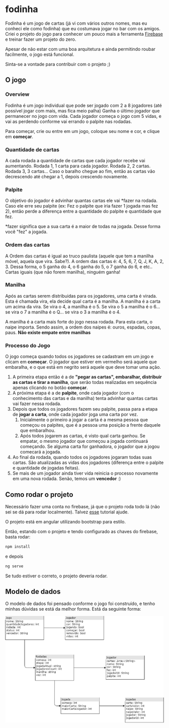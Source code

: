 # fodinha

Fodinha é um jogo de cartas (já vi com vários outros nomes, mas eu conheci ele como fodinha) que eu costumava jogar no bar com os amigos.
Criei o projeto do jogo para conhecer um pouco mais a ferramenta [Firebase](https://firebase.google.com/) e treinar fazer um projeto do zero.

Apesar de não estar com uma boa arquitetura e ainda permitindo roubar facilmente, o jogo está funcional.

Sinta-se a vontade para contribuir com o projeto ;)

## O jogo

### Overview
Fodinha é um jogo individual que pode ser jogado com 2 a 8 jogadores (até possível jogar com mais, mas fica meio palha)
Ganha o último jogador que permanecer no jogo com vida.
Cada jogador começa o jogo com 5 vidas, e vai as perdendo conforme vai errando o palpite nas rodadas.

Para começar, crie ou entre em um jogo, coloque seu nome e cor, e clique em **começar**.

### Quantidade de cartas
A cada rodada a quantidade de cartas que cada jogador recebe vai aumentando. 
Rodada 1, 1 carta para cada jogador. Rodada 2, 2 cartas. Rodada 3, 3 cartas... Caso o baralho chegue ao fim, então as cartas vão decrescendo até chegar a 1, depois crescendo novamente.

### Palpite
O objetivo do jogador é advinhar quantas cartas ele vai *fazer na rodada. Caso ele erre seu palpite (ex: Fez o palpite que iria fazer 1 jogada mas fez 2), então perde a diferença entre a quantidade do palpite e quantidade que fez.

*fazer significa que a sua carta é a maior de todas na jogada. Desse forma você "fez" a jogada.

### Ordem das cartas
A Ordem das cartas é igual ao truco paulista (aquele que tem a manilha móvel, aquela que vira. Sabe?). A ordem das cartas é: 4, 5, 6, 7, Q, J, K, A, 2, 3.
Dessa forma, o 5 ganha do 4, o 6 ganha do 5, o 7 ganha do 6, e etc.. Cartas iguais (que não forem manilha), ninguém ganha!

### Manilha
Após as cartas serem distribuidas para os jogadores, uma carta é virada. Esta é chamada vira, ela decide qual carta é a manilha.
A manilha é a carta um acima da vira. Se vira o 4, a manilha é o 5. Se vira o 5 a manilha é o 6... se vira o 7 a manilha é o Q... se vira o 3 a manilha é o 4.

A manilha é a carta mais forte do jogo nessa rodada. Para esta carta, o naipe importa. Sendo assim, a ordem dos naipes é: ouros, espadas, copas, paus. **Não existe empate entre manilhas**

### Processo do Jogo
O jogo começa quando todos os jogadores se cadastram em um jogo e clicam em **começar**. O jogador que estiver em vermelho será aquele que embaralha, e o que está em negrito será aquele que deve tomar uma ação.
1. A primeira etapa então é a de **"pegar as cartas", embaralhar, distribuir as cartas e tirar a manilha**, que serão todas realizadas em sequência apenas clicando no botão **começar**.
2. A próxima etapa é a de **palpite**, onde cada jogador (com o conhecimento das cartas e da manilha) tenta advinhar quantas cartas vai fazer nessa rodada.
3. Depois que todos os jogadores fazem seu palpite, passa para a etapa de **jogar a carta**, onde cada jogador joga uma carta por vez.
    1. Inicialmente o primeiro a jogar a carta é a mesma pessoa que começou os palpites, que é a pessoa uma posição a frente daquele que embaralhou.
    2. Após todos jogarem as cartas, é visto qual carta ganhou. Se empatar, o mesmo jogador que começou a jogada continuará começando. Se alguma carta for ganhadora, o jogador que a jogou comecará a jogada.
4. Ao final da rodada, quando todos os jogadores jogaram todas suas cartas. São atualizadas as vidas dos jogadores (diferença entre o palpite e quantidade de jogadas feitas).
5. Se mais de um jogador ainda tiver vida reinicia o processo novamente em uma nova rodada. Senão, temos um **vencedor** :)

## Como rodar o projeto
Necessário fazer uma conta no firebase, já que o projeto roda todo lá (não sei se dá para rodar localmente). Talvez [esse](https://medium.com/factory-mind/angular-cloud-firestore-step-by-step-bootstrap-tutorial-ecb96db8d071) tutorial ajude.

O projeto está em angular utilizando bootstrap para estilo.

Então, estando com o projeto e tendo configurado as chaves do firebase, basta rodar:
```bash
npm install
``` 
e depois 
```bash
ng serve
```
Se tudo estiver o correto, o projeto deveria rodar.

## Modelo de dados

O modelo de dados foi pensado conforme o jogo foi construído, e tenho minhas dúvidas se está da melhor forma.
Está da seguinte forma:

![modelo de dados](/src/docs/modeloDeDados.png)
